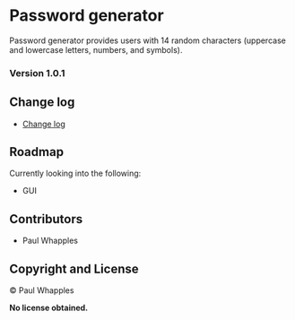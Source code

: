 # Password generator

Password generator provides users with 14 random characters (uppercase and lowercase letters, numbers, and symbols).

### **Version 1.0.1**

## Change log

 - [Change log](CHANGELOG.md)

## Roadmap

Currently looking into the following:

- GUI

## Contributors 

- Paul Whapples

## Copyright and License

© Paul Whapples

**No license obtained.**
